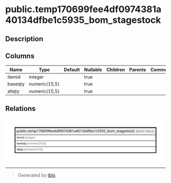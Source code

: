 # public.temp170699fee4df0974381a40134dfbe1c5935_bom_stagestock

## Description

## Columns

| Name | Type | Default | Nullable | Children | Parents | Comment |
| ---- | ---- | ------- | -------- | -------- | ------- | ------- |
| itemid | integer |  | true |  |  |  |
| baseqty | numeric(15,5) |  | true |  |  |  |
| altqty | numeric(15,5) |  | true |  |  |  |

## Relations

![er](public.temp170699fee4df0974381a40134dfbe1c5935_bom_stagestock.svg)

---

> Generated by [tbls](https://github.com/k1LoW/tbls)
